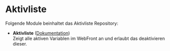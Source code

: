 # Aktivliste

Folgende Module beinhaltet das Aktivliste Repository:

- __Aktivliste__ ([Dokumentation](Aktivliste))  
	Zeigt alle aktiven Variablen im WebFront an und erlaubt das deaktivieren dieser.
